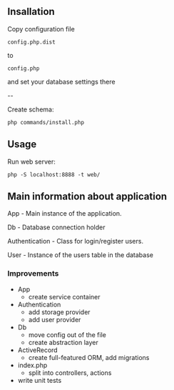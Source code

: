 ## Insallation

Copy configuration file 

`config.php.dist` 

to 

`config.php` 

and set your database settings there

--

Create schema:

`php commands/install.php`

## Usage

Run web server:

`php -S localhost:8888 -t web/`

## Main information about application

 App - Main instance of the application.
 
 Db - Database connection holder

 Authentication - Class for login/register users.
 
 User - Instance of the users table in the database
 

### Improvements
 - App
   - create service container
 - Authentication
   - add storage provider
   - add user provider
 - Db
   - move config out of the file
   - create abstraction layer
 - ActiveRecord
   - create full-featured ORM, add migrations
 - index.php
   - split into controllers, actions
 - write unit tests